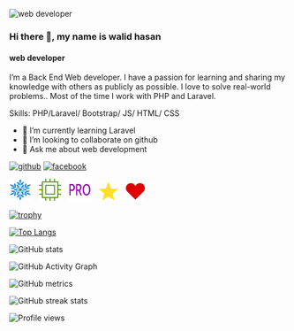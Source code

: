 ![web developer](https://scontent.fdac19-1.fna.fbcdn.net/v/t1.6435-9/71081522_620989675099273_6285122662700154880_n.jpg?_nc_cat=107&ccb=1-7&_nc_sid=174925&_nc_eui2=AeGUyjAJc5Y6Kl8mS99iWQbWS2J4dFSVj_NLYnh0VJWP8z34xyAYJyRq98X-4SDiwichKp9WQuBUSe4OZdJOvbqd&_nc_ohc=wphBapcBCWMAX-1Ffdb&_nc_ht=scontent.fdac19-1.fna&oh=00_AfB6CWSbNesWjf8ThBCrEq2j5I1PA7ben4p6Qfdh45AY-A&oe=63B874E5)

### Hi there 👋, my name is walid hasan
#### web developer

I’m a Back End Web developer. I have a passion for learning and sharing my knowledge with others as publicly as possible. I love to solve real-world problems.. Most of the time I work with PHP and Laravel.



Skills: PHP/Laravel/ Bootstrap/ JS/ HTML/ CSS

- 🌱 I’m currently learning Laravel 
- 👯 I’m looking to collaborate on github 
- 💬 Ask me about web development 


[<img src='https://cdn.jsdelivr.net/npm/simple-icons@3.0.1/icons/github.svg' alt='github' height='40'>](https://github.com/walidhasanit)  [<img src='https://cdn.jsdelivr.net/npm/simple-icons@3.0.1/icons/facebook.svg' alt='facebook' height='40'>](https://www.facebook.com/md.walidhasan.inder)  

<a href='https://archiveprogram.github.com/'><img src='https://raw.githubusercontent.com/acervenky/animated-github-badges/master/assets/acbadge.gif' width='40' height='40'></a> <a href='https://docs.github.com/en/developers'><img src='https://raw.githubusercontent.com/acervenky/animated-github-badges/master/assets/devbadge.gif' width='40' height='40'></a> <a href='https://github.com/pricing'><img src='https://raw.githubusercontent.com/acervenky/animated-github-badges/master/assets/pro.gif' width='40' height='40'></a> <a href='https://stars.github.com/'><img src='https://raw.githubusercontent.com/acervenky/animated-github-badges/master/assets/starbadge.gif' width='35' height='35'></a> <a href='https://docs.github.com/en/github/supporting-the-open-source-community-with-github-sponsors'><img src='https://raw.githubusercontent.com/acervenky/animated-github-badges/master/assets/sponsorbadge.gif' width='35' height='35'></a> 

[![trophy](https://github-profile-trophy.vercel.app/?username=walidhasanit)](https://github.com/ryo-ma/github-profile-trophy)

[![Top Langs](https://github-readme-stats.vercel.app/api/top-langs/?username=walidhasanit)](https://github.com/anuraghazra/github-readme-stats)

![GitHub stats](https://github-readme-stats.vercel.app/api?username=walidhasanit&show_icons=true&count_private=true)  

![GitHub Activity Graph](https://activity-graph.herokuapp.com/graph?username=walidhasanit)  

![GitHub metrics](https://metrics.lecoq.io/walidhasanit)  

![GitHub streak stats](https://streak-stats.demolab.com/?user=walidhasanit)  

![Profile views](https://gpvc.arturio.dev/walidhasanit)  
